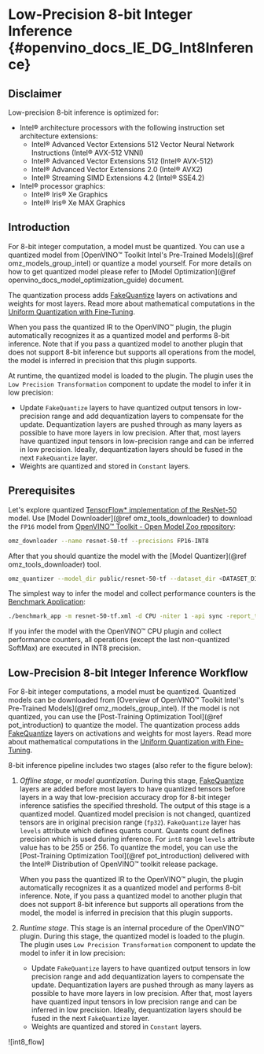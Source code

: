# Low-Precision 8-bit Integer Inference {#openvino_docs_IE_DG_Int8Inference}

## Disclaimer

Low-precision 8-bit inference is optimized for:
- Intel® architecture processors with the following instruction set architecture extensions:  
  - Intel® Advanced Vector Extensions 512 Vector Neural Network Instructions (Intel® AVX-512 VNNI)
  - Intel® Advanced Vector Extensions 512 (Intel® AVX-512)
  - Intel® Advanced Vector Extensions 2.0 (Intel® AVX2)
  - Intel® Streaming SIMD Extensions 4.2 (Intel® SSE4.2)
- Intel® processor graphics:
  - Intel® Iris® Xe Graphics
  - Intel® Iris® Xe MAX Graphics

## Introduction

For 8-bit integer computation, a model must be quantized. You can use a quantized model from [OpenVINO™ Toolkit Intel's Pre-Trained Models](@ref omz_models_group_intel) or quantize a model yourself. For more details on how to get quantized model please refer to [Model Optimization](@ref openvino_docs_model_optimization_guide) document.

The quantization process adds [FakeQuantize](../ops/quantization/FakeQuantize_1.md) layers on activations and weights for most layers. Read more about mathematical computations in the [Uniform Quantization with Fine-Tuning](https://github.com/openvinotoolkit/nncf/blob/develop/docs/compression_algorithms/Quantization.md).

When you pass the quantized IR to the OpenVINO™ plugin, the plugin automatically recognizes it as a quantized model and performs 8-bit inference. Note that if you pass a quantized model to another plugin that does not support 8-bit inference but supports all operations from the model, the model is inferred in precision that this plugin supports.

At runtime, the quantized model is loaded to the plugin. The plugin uses the `Low Precision Transformation` component to update the model to infer it in low precision:
   - Update `FakeQuantize` layers to have quantized output tensors in low-precision range and add dequantization layers to compensate for the update. Dequantization layers are pushed through as many layers as possible to have more layers in low precision. After that, most layers have quantized input tensors in low-precision range and can be inferred in low precision. Ideally, dequantization layers should be fused in the next `FakeQuantize` layer.
   - Weights are quantized and stored in `Constant` layers. 

## Prerequisites

Let's explore quantized [TensorFlow* implementation of the ResNet-50](https://github.com/openvinotoolkit/open_model_zoo/tree/master/models/public/resnet-50-tf) model. Use [Model Downloader](@ref omz_tools_downloader) to download the `FP16` model from [OpenVINO™ Toolkit - Open Model Zoo repository](https://github.com/openvinotoolkit/open_model_zoo):

```sh
omz_downloader --name resnet-50-tf --precisions FP16-INT8
```
After that you should quantize the model with the [Model Quantizer](@ref omz_tools_downloader) tool.
```sh
omz_quantizer --model_dir public/resnet-50-tf --dataset_dir <DATASET_DIR> --precisions=FP16-INT8
```

The simplest way to infer the model and collect performance counters is the [Benchmark Application](../../samples/cpp/benchmark_app/README.md): 
```sh
./benchmark_app -m resnet-50-tf.xml -d CPU -niter 1 -api sync -report_type average_counters  -report_folder pc_report_dir
```
If you infer the model with the OpenVINO™ CPU plugin and collect performance counters, all operations (except the last non-quantized SoftMax) are executed in INT8 precision.  

## Low-Precision 8-bit Integer Inference Workflow

For 8-bit integer computations, a model must be quantized. Quantized models can be downloaded from [Overview of OpenVINO™ Toolkit Intel's Pre-Trained Models](@ref omz_models_group_intel). If the model is not quantized, you can use the [Post-Training Optimization Tool](@ref pot_introduction) to quantize the model. The quantization process adds [FakeQuantize](../ops/quantization/FakeQuantize_1.md) layers on activations and weights for most layers. Read more about mathematical computations in the [Uniform Quantization with Fine-Tuning](https://github.com/openvinotoolkit/nncf/blob/develop/docs/compression_algorithms/Quantization.md).

8-bit inference pipeline includes two stages (also refer to the figure below):
1. *Offline stage*, or *model quantization*. During this stage, [FakeQuantize](../ops/quantization/FakeQuantize_1.md) layers are added before most layers to have quantized tensors before layers in a way that low-precision accuracy drop for 8-bit integer inference satisfies the specified threshold. The output of this stage is a quantized model. Quantized model precision is not changed, quantized tensors are in original precision range (`fp32`). `FakeQuantize` layer has `levels` attribute which defines quants count. Quants count defines precision which is used during inference. For `int8` range `levels` attribute value has to be 255 or 256. To quantize the model, you can use the [Post-Training Optimization Tool](@ref pot_introduction) delivered with the Intel® Distribution of OpenVINO™ toolkit release package.

   When you pass the quantized IR to the OpenVINO™ plugin, the plugin automatically recognizes it as a quantized model and performs 8-bit inference. Note, if you pass a quantized model to another plugin that does not support 8-bit inference but supports all operations from the model, the model is inferred in precision that this plugin supports.

2. *Runtime stage*. This stage is an internal procedure of the OpenVINO™ plugin. During this stage, the quantized model is loaded to the plugin. The plugin uses `Low Precision Transformation` component to update the model to infer it in low precision:
   - Update `FakeQuantize` layers to have quantized output tensors in low precision range and add dequantization layers to compensate the update. Dequantization layers are pushed through as many layers as possible to have more layers in low precision. After that, most layers have quantized input tensors in low precision range and can be inferred in low precision. Ideally, dequantization layers should be fused in the next `FakeQuantize` layer.
   - Weights are quantized and stored in `Constant` layers. 

![int8_flow]

